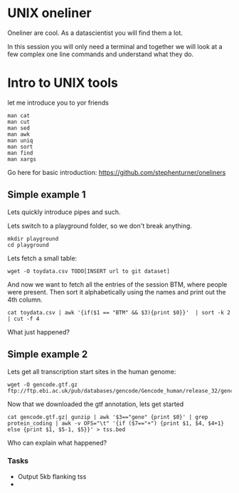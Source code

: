 # UNIX oneliner

Oneliner are cool. As a datascientist you will find them a lot.

In this session you will only need a terminal and together we will 
look at a few complex one line commands and understand what they do.


# Intro to UNIX tools
let me introduce you to yor friends

```
man cat
man cut 
man sed
man awk
man uniq
man sort
man find
man xargs
```

Go here for basic introduction: https://github.com/stephenturner/oneliners


## Simple example 1
Lets quickly introduce pipes and such.

Lets switch to a playground folder, so we don't break anything.
```
mkdir playground
cd playground
```

Lets fetch a small table:
```
wget -O toydata.csv TODO[INSERT url to git dataset]
```
And now we want to fetch all the entries of the session BTM, where people were present.
Then sort it alphabetically using the names and print out the 4th column.

```
cat toydata.csv | awk '{if($1 == "BTM" && $3){print $0}}'  | sort -k 2 | cut -f 4
```
What just happened?

## Simple example 2

Lets get all transcription start sites in the human genome:

```
wget -O gencode.gtf.gz ftp://ftp.ebi.ac.uk/pub/databases/gencode/Gencode_human/release_32/gencode.v32.annotation.gtf.gz 
```
Now that we downloaded the gtf annotation, lets get started
```
cat gencode.gtf.gz| gunzip | awk '$3=="gene" {print $0}' | grep protein_coding | awk -v OFS="\t" '{if ($7=="+") {print $1, $4, $4+1} else {print $1, $5-1, $5}}' > tss.bed

```

Who can explain what happened?


### Tasks

- Output 5kb flanking tss
- 

